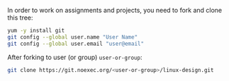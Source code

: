 In order to work on assignments and projects, you need to fork and clone this tree:

```bash
yum -y install git
git config --global user.name "User Name"
git config --global user.email "user@email"
```

After forking to user (or group) `user-or-group`:

```bash
git clone https://git.noexec.org/<user-or-group>/linux-design.git
```
